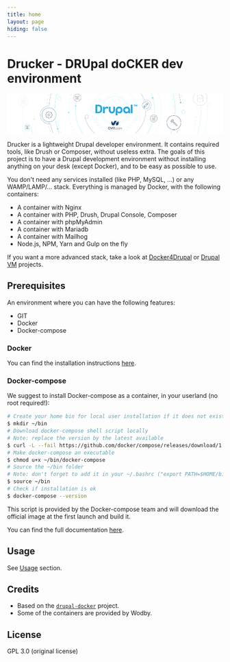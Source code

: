 ```yaml
---
title: home
layout: page
hiding: false
---
```

Drucker - DRUpal doCKER dev environment
=======================================

![drucker](banner.png "banner")

Drucker is a lightweight Drupal developer environment. It contains required tools, like Drush or Composer, without useless extra.
The goals of this project is to have a Drupal development environment without installing anything on your desk (except Docker), and to be easy as possible to use.

You don't need any services installed (like PHP, MySQL, ...) or any WAMP/LAMP/... stack. Everything is managed by Docker, with the following containers:

* A container with Nginx
* A container with PHP, Drush, Drupal Console, Composer
* A container with phpMyAdmin
* A container with Mariadb
* A container with Mailhog
* Node.js, NPM, Yarn and Gulp on the fly

If you want a more advanced stack, take a look at [Docker4Drupal](https://github.com/wodby/docker4drupal) or [Drupal VM](https://github.com/geerlingguy/drupal-vm) projects.


## Prerequisites

An environment where you can have the following features:

- GIT
- Docker
- Docker-compose

### Docker

You can find the installation instructions [here](https://docs.docker.com/engine/installation).

### Docker-compose

We suggest to install Docker-compose as a container, in your userland (no root required!):
```bash
# Create your home bin for local user installation if it does not exist
$ mkdir ~/bin
# Download docker-compose shell script locally
# Note: replace the version by the latest available
$ curl -L --fail https://github.com/docker/compose/releases/download/1.16.1/run.sh > ~/bin/docker-compose
# Make docker-compose an executable
$ chmod u+x ~/bin/docker-compose
# Source the ~/bin folder
# Note: don't forget to add it in your ~/.bashrc ("export PATH=$HOME/bin:$PATH")
$ source ~/bin
# Check if installation is ok
$ docker-compose --version
```
This script is provided by the Docker-compose team and will download the official image at the first launch and build it.

You can find the full documentation [here](https://docs.docker.com/compose/install).


## Usage

See [Usage](usage.md) section.


## Credits

- Based on the [`drupal-docker`](https://github.com/peperoni60/drupal-docker) project.
- Some of the containers are provided by Wodby.


## License

GPL 3.0 (original license)
